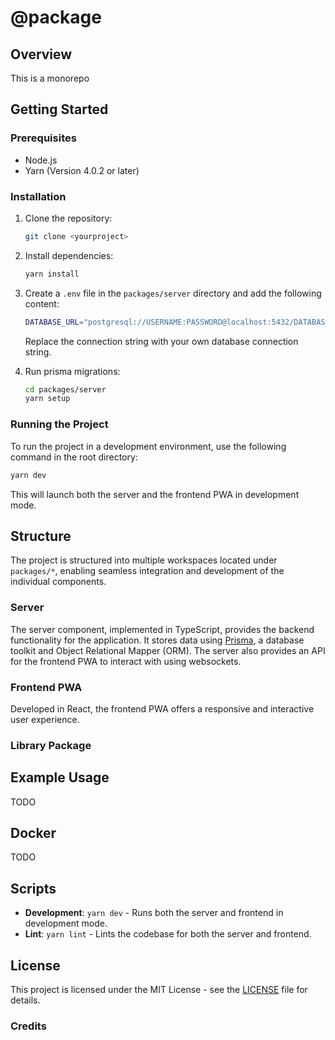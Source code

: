 # @package

## Overview

This is a monorepo

## Getting Started

### Prerequisites

- Node.js
- Yarn (Version 4.0.2 or later)

### Installation

1. Clone the repository:

   ```bash
   git clone <yourproject>
   ```

2. Install dependencies:
   ```bash
   yarn install
   ```
3. Create a `.env` file in the `packages/server` directory and add the following content:
   ```bash
   DATABASE_URL="postgresql://USERNAME:PASSWORD@localhost:5432/DATABASENAME?schema=public"
   ```
   Replace the connection string with your own database connection string.
4. Run prisma migrations:
   ```bash
   cd packages/server
   yarn setup
   ```

### Running the Project

To run the project in a development environment, use the following command in the root directory:

```bash
yarn dev
```

This will launch both the server and the frontend PWA in development mode.

## Structure

The project is structured into multiple workspaces located under `packages/*`, enabling seamless integration and development of the individual components.

### Server

The server component, implemented in TypeScript, provides the backend functionality for the application. It stores data using [Prisma](https://www.prisma.io/), a database toolkit and Object Relational Mapper (ORM). The server also provides an API for the frontend PWA to interact with using websockets.

### Frontend PWA

Developed in React, the frontend PWA offers a responsive and interactive user experience. 

### Library Package



## Example Usage

TODO

## Docker

TODO

## Scripts

- **Development**: `yarn dev` - Runs both the server and frontend in development mode.
- **Lint**: `yarn lint` - Lints the codebase for both the server and frontend.

## License

This project is licensed under the MIT License - see the [LICENSE](LICENSE) file for details.

### Credits
